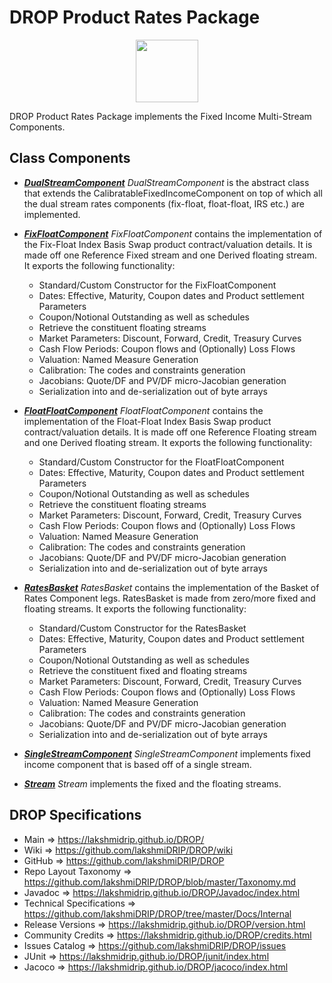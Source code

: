 # DROP Product Rates Package

<p align="center"><img src="https://github.com/lakshmiDRIP/DROP/blob/master/DRIP_Logo.gif?raw=true" width="100"></p>

DROP Product Rates Package implements the Fixed Income Multi-Stream Components.


## Class Components

 * [***DualStreamComponent***](https://github.com/lakshmiDRIP/DROP/tree/master/src/main/java/org/drip/product/rates/DualStreamComponent.java)
 <i>DualStreamComponent</i> is the abstract class that extends the CalibratableFixedIncomeComponent on top of
 which all the dual stream rates components (fix-float, float-float, IRS etc.) are implemented.

 * [***FixFloatComponent***](https://github.com/lakshmiDRIP/DROP/tree/master/src/main/java/org/drip/product/rates/FixFloatComponent.java)
 <i>FixFloatComponent</i> contains the implementation of the Fix-Float Index Basis Swap product
 contract/valuation details. It is made off one Reference Fixed stream and one Derived floating stream. It
 exports the following functionality:
 	* Standard/Custom Constructor for the FixFloatComponent
 	* Dates: Effective, Maturity, Coupon dates and Product settlement Parameters
 	* Coupon/Notional Outstanding as well as schedules
 	* Retrieve the constituent floating streams
 	* Market Parameters: Discount, Forward, Credit, Treasury Curves
 	* Cash Flow Periods: Coupon flows and (Optionally) Loss Flows
 	* Valuation: Named Measure Generation
 	* Calibration: The codes and constraints generation
 	* Jacobians: Quote/DF and PV/DF micro-Jacobian generation
 	* Serialization into and de-serialization out of byte arrays

 * [***FloatFloatComponent***](https://github.com/lakshmiDRIP/DROP/tree/master/src/main/java/org/drip/product/rates/FloatFloatComponent.java)
 <i>FloatFloatComponent</i> contains the implementation of the Float-Float Index Basis Swap product
 contract/valuation details. It is made off one Reference Floating stream and one Derived floating stream. It
 exports the following functionality:
 	* Standard/Custom Constructor for the FloatFloatComponent
 	* Dates: Effective, Maturity, Coupon dates and Product settlement Parameters
 	* Coupon/Notional Outstanding as well as schedules
 	* Retrieve the constituent floating streams
 	* Market Parameters: Discount, Forward, Credit, Treasury Curves
 	* Cash Flow Periods: Coupon flows and (Optionally) Loss Flows
 	* Valuation: Named Measure Generation
 	* Calibration: The codes and constraints generation
 	* Jacobians: Quote/DF and PV/DF micro-Jacobian generation
 	* Serialization into and de-serialization out of byte arrays

 * [***RatesBasket***](https://github.com/lakshmiDRIP/DROP/tree/master/src/main/java/org/drip/product/rates/RatesBasket.java)
 <i>RatesBasket</i> contains the implementation of the Basket of Rates Component legs. RatesBasket is made
 from zero/more fixed and floating streams. It exports the following functionality:
 	* Standard/Custom Constructor for the RatesBasket
 	* Dates: Effective, Maturity, Coupon dates and Product settlement Parameters
 	* Coupon/Notional Outstanding as well as schedules
 	* Retrieve the constituent fixed and floating streams
 	* Market Parameters: Discount, Forward, Credit, Treasury Curves
 	* Cash Flow Periods: Coupon flows and (Optionally) Loss Flows
 	* Valuation: Named Measure Generation
 	* Calibration: The codes and constraints generation
 	* Jacobians: Quote/DF and PV/DF micro-Jacobian generation
 	* Serialization into and de-serialization out of byte arrays

 * [***SingleStreamComponent***](https://github.com/lakshmiDRIP/DROP/tree/master/src/main/java/org/drip/product/rates/SingleStreamComponent.java)
 <i>SingleStreamComponent</i> implements fixed income component that is based off of a single stream.

 * [***Stream***](https://github.com/lakshmiDRIP/DROP/tree/master/src/main/java/org/drip/product/rates/Stream.java)
 <i>Stream</i> implements the fixed and the floating streams.


## DROP Specifications

 * Main                     => https://lakshmidrip.github.io/DROP/
 * Wiki                     => https://github.com/lakshmiDRIP/DROP/wiki
 * GitHub                   => https://github.com/lakshmiDRIP/DROP
 * Repo Layout Taxonomy     => https://github.com/lakshmiDRIP/DROP/blob/master/Taxonomy.md
 * Javadoc                  => https://lakshmidrip.github.io/DROP/Javadoc/index.html
 * Technical Specifications => https://github.com/lakshmiDRIP/DROP/tree/master/Docs/Internal
 * Release Versions         => https://lakshmidrip.github.io/DROP/version.html
 * Community Credits        => https://lakshmidrip.github.io/DROP/credits.html
 * Issues Catalog           => https://github.com/lakshmiDRIP/DROP/issues
 * JUnit                    => https://lakshmidrip.github.io/DROP/junit/index.html
 * Jacoco                   => https://lakshmidrip.github.io/DROP/jacoco/index.html
